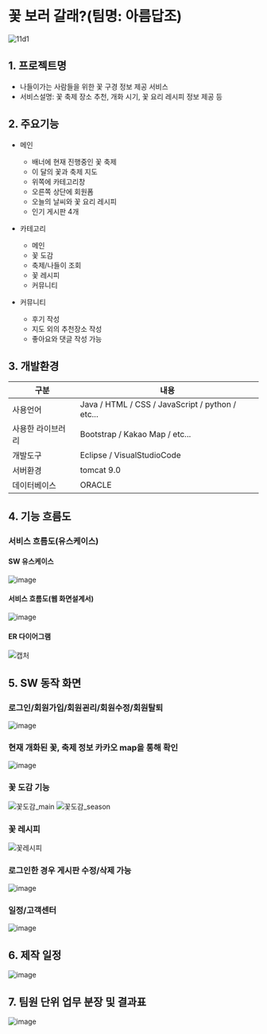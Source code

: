 # 꽃 보러 갈래?(팀명: 아름답조)
![11d1](https://user-images.githubusercontent.com/104408845/170407323-8e3559b7-d973-4e1f-b9d2-9db605e6d71c.jpg)


## 1. 프로젝트명
* 나들이가는 사람들을 위한 꽃 구경 정보 제공 서비스
* 서비스설명: 꽃 축제 장소 추천, 개화 시기, 꽃 요리 레시피 정보 제공 등

## 2. 주요기능
* 메인
   - 배너에 현재 진행중인 꽃 축제
   - 이 달의 꽃과 축제 지도
   - 위쪽에 카테고리창
   - 오른쪽 상단에 회원폼
   - 오늘의 날씨와 꽃 요리 레시피
   - 인기 게시판 4개
 
* 카테고리
   - 메인
   - 꽃 도감
   - 축제/나들이 조회
   - 꽃 레시피
   - 커뮤니티

* 커뮤니티
   - 후기 작성
   - 지도 외의 추천장소 작성
   - 좋아요와 댓글 작성 가능

## 3. 개발환경
|구분|내용|
|------|---|
|사용언어|Java / HTML / CSS / JavaScript / python / etc...|
|사용한 라이브러리| Bootstrap / Kakao Map / etc...|
|개발도구|Eclipse / VisualStudioCode|
|서버환경|tomcat 9.0|
|데이터베이스|ORACLE|


## 4. 기능 흐름도
### 서비스 흐름도(유스케이스)
#### SW 유스케이스
![image](https://user-images.githubusercontent.com/104408832/170409069-e78a520f-bbc6-4937-bd2c-55b4589bf4bc.png)
#### 서비스 흐름도(웹 화면설계서)
![image](https://user-images.githubusercontent.com/104408832/170409136-dc898696-069d-4191-be46-021d7cb6135b.png)
#### ER 다이어그램
![캡처](https://user-images.githubusercontent.com/91482127/221341585-ff1730f9-bf65-45e1-bf33-0444aed10676.PNG)

## 5. SW 동작 화면

### 로그인/회원가입/회원괸리/회원수정/회원탈퇴
![image](https://user-images.githubusercontent.com/104408832/170409263-a2f813b4-39ab-4993-baa0-3d330b01f486.png)

### 현재 개화된 꽃, 축제 정보 카카오 map을 통해 확인
![image](https://user-images.githubusercontent.com/104408832/170409305-7920428d-dd2b-4fd1-a858-bfe97ef66118.png)

### 꽃 도감 기능
![꽃도감_main](https://user-images.githubusercontent.com/104408944/170411279-feec91aa-32e3-455a-bfbd-2fe7f3f5b519.png)
![꽃도감_season](https://user-images.githubusercontent.com/104408944/170411815-d5b901af-a259-492a-884a-1e0a6de820e5.png)


### 꽃 레시피
![꽃레시피](https://user-images.githubusercontent.com/104408944/170411359-2a1a1d8b-e566-4c31-b8e7-b8b3fc278389.png)

### 로그인한 경우 게시판 수정/삭제 가능
![image](https://user-images.githubusercontent.com/104408990/170410445-cabaf451-0740-4dd3-aa8e-b11a134d618a.png)

### 일정/고객센터
![image](https://user-images.githubusercontent.com/104408832/170409380-577d3309-a57c-4ae6-97de-c5e360e75fda.png)

## 6. 제작 일정
![image](https://user-images.githubusercontent.com/99248886/166612988-dc4d1968-a694-456c-b7fe-b65feef835bb.png)

## 7. 팀원 단위 업무 분장 및 결과표
![image](https://user-images.githubusercontent.com/104408832/170409491-1f8a6152-03f1-4af5-9c00-be84a7928a52.png)
